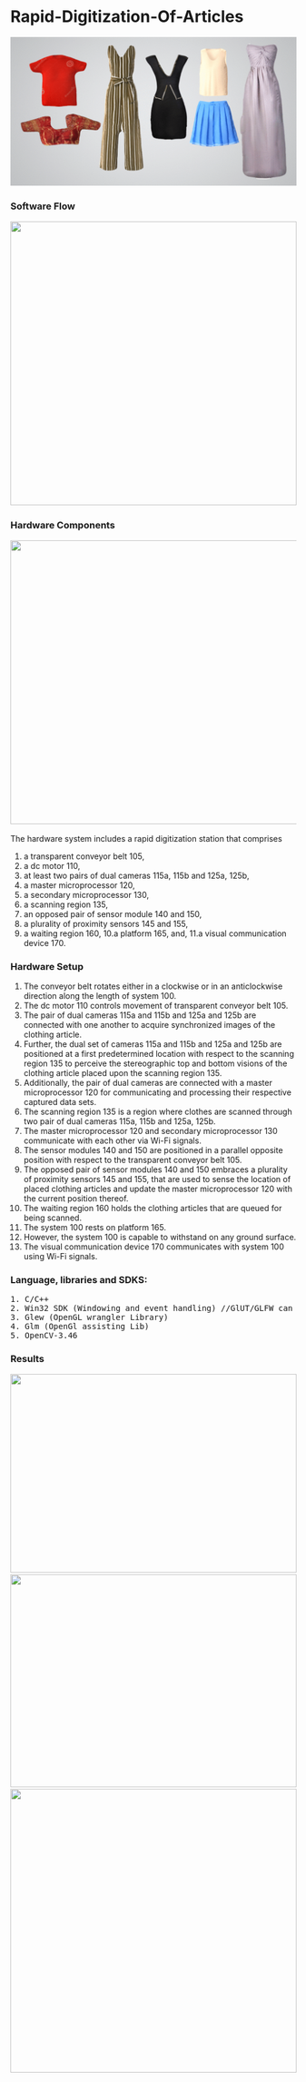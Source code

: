 # Rapid-Digitization-Of-Articles

![](gif.gif)

### Software Flow

<img src="https://github.com/purvakulkarni15/Rapid-Digitization-Of-Articles/blob/main/Result/SoftwareAlgorithm.PNG" width="100%" height="500">
</pre>

### Hardware Components

<img src="https://github.com/purvakulkarni15/Rapid-Digitization-Of-Articles/blob/main/HardwareSetup.png" width="600" height="500">

The hardware system includes a rapid digitization station that comprises 
1. a transparent conveyor belt 105, 
2. a dc motor 110, 
3. at least two pairs of dual cameras 115a, 115b and 125a, 125b, 
4. a master microprocessor 120, 
5. a secondary microprocessor 130, 
6. a scanning region 135, 
7. an opposed pair of sensor module 140 and 150, 
8. a plurality of proximity sensors 145 and 155, 
9. a waiting region 160, 
10.a platform 165, and,
11.a visual communication device 170.

### Hardware Setup
1. The conveyor belt rotates either in a clockwise or in an anticlockwise direction along the length of system 100. 
2. The dc motor 110 controls movement of transparent conveyor belt 105. 
3. The pair of dual cameras 115a and 115b and  125a and 125b are connected with one another to acquire synchronized images of the clothing article. 
4. Further, the dual set of cameras 115a and 115b and 125a and 125b are positioned at a first predetermined location with respect to the scanning region 135 to perceive the   stereographic top and bottom visions of the clothing article placed upon the scanning region 135. 
5. Additionally, the pair of dual cameras are connected with a master microprocessor 120 for communicating and processing their respective captured data sets. 
6. The scanning region 135 is a region where clothes are scanned through two pair of dual cameras 115a, 115b and 125a, 125b. 
7. The master microprocessor 120 and secondary microprocessor 130 communicate with each other via Wi-Fi signals. 
8. The sensor modules 140 and 150 are positioned in a parallel opposite position with respect to the transparent conveyor belt 105. 
9. The opposed pair of sensor modules 140 and 150 embraces a plurality of proximity sensors 145 and 155, that are used to sense the location of placed clothing articles and update the master microprocessor 120 with the current position thereof. 
10. The waiting region 160 holds the clothing articles that are queued for being scanned. 
11. The system 100 rests on platform 165. 
12. However, the system 100 is capable to withstand on any ground surface. 
13. The visual communication device 170 communicates with system 100 using Wi-Fi signals.

### Language, libraries and SDKS:

<pre>
1. C/C++
2. Win32 SDK (Windowing and event handling) //GlUT/GLFW can be used instead
3. Glew (OpenGL wrangler Library)
4. Glm (OpenGl assisting Lib)
5. OpenCV-3.46
</pre>


### Results
<img src="https://github.com/purvakulkarni15/Rapid-Digitization-Of-Articles/blob/main/Result/Result-1.PNG" width="100%" height="350">
<img src="https://github.com/purvakulkarni15/Rapid-Digitization-Of-Articles/blob/main/Result/Result-2.PNG" width="100%" height="375">
<img src="https://github.com/purvakulkarni15/Rapid-Digitization-Of-Articles/blob/main/Result/Result-3.PNG" width="100%" height="500">
